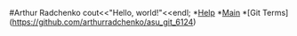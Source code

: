 #Arthur Radchenko
cout<<"Hello, world!"<<endl;
*[Help](https://help.github.com/)
*[Main](https://github.com/)
*[Git Terms] (https://github.com/arthurradchenko/asu_git_6124)